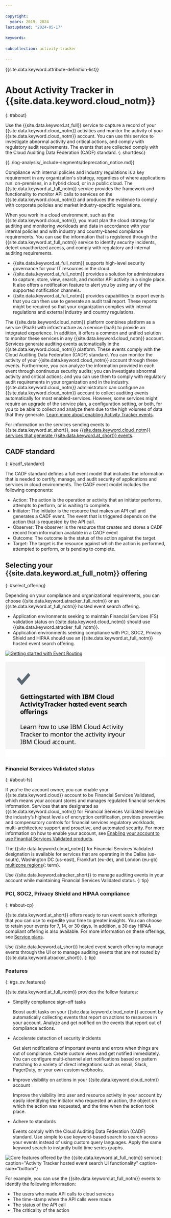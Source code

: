 ```yaml
---

copyright:
  years: 2019, 2024
lastupdated: "2024-05-17"

keywords:

subcollection: activity-tracker

---
```


{{site.data.keyword.attribute-definition-list}}


# About Activity Tracker in {{site.data.keyword.cloud_notm}}
{: #about}

Use the {{site.data.keyword.at_full}} service to capture a record of your {{site.data.keyword.cloud_notm}} activities and monitor the activity of your {{site.data.keyword.cloud_notm}} account. You can use this service to investigate abnormal activity and critical actions, and comply with regulatory audit requirements. The events that are collected comply with the Cloud Auditing Data Federation (CADF) standard.
{: shortdesc}

<!-- Common deprecation statement -->
{{../log-analysis/_include-segments/deprecation_notice.md}}

Compliance with internal policies and industry regulations is a key requirement in any organization's strategy, regardless of where applications run: on-premises, in a hybrid cloud, or in a public cloud. The {{site.data.keyword.at_full_notm}} service provides the framework and functionality to monitor API calls to services on the {{site.data.keyword.cloud_notm}} and produces the evidence to comply with corporate policies and market industry-specific regulations.

When you work in a cloud environment, such as the {{site.data.keyword.cloud_notm}}, you must plan the cloud strategy for auditing and monitoring workloads and data in accordance with your internal policies and with industry and country-based compliance requirements. You can use the information that is registered through the {{site.data.keyword.at_full_notm}} service to identify security incidents, detect unauthorized access, and comply with regulatory and internal auditing requirements.

* {{site.data.keyword.at_full_notm}} supports high-level security governance for your IT resources in the cloud.
* {{site.data.keyword.at_full_notm}} provides a solution for administrators to capture, store, view, search, and monitor API activity in a single place. It also offers a notification feature to alert you by using any of the supported notification channels.
* {{site.data.keyword.at_full_notm}} provides capabilities to export events that you can then use to generate an audit trail report. These reports might be required so that your organization complies with internal regulations and external industry and country regulations.

The {{site.data.keyword.cloud_notm}} platform combines platform as a service (PaaS) with infrastructure as a service (IaaS) to provide an integrated experience. In addition, it offers a common and unified solution to monitor these services in any {{site.data.keyword.cloud_notm}} account. Services generate auditing events automatically in the {{site.data.keyword.cloud_notm}} platform. These events comply with the Cloud Auditing Data Federation (CADF) standard. You can monitor the activity of your {{site.data.keyword.cloud_notm}} account through these events. Furthermore, you can analyze the information provided in each event through continuous security audits; you can investigate abnormal activity and critical actions; and you can use them to comply with regulatory audit requirements in your organization and in the industry. {{site.data.keyword.cloud_notm}} administrators can configure an {{site.data.keyword.cloud_notm}} account to collect auditing events automatically for most enabled-services. However, some services might require an upgrade of the service plan, a configuration setting, or both, for you to be able to collect and analyze them due to the high volumes of data that they generate. [Learn more about enabling Activity Tracker events](/docs/activity-tracker?topic=activity-tracker-events-opt-in).

For information on the services sending events to {{site.data.keyword.at_short}}, see [{{site.data.keyword.cloud_notm}} services that generate {{site.data.keyword.at_short}} events](/docs/activity-tracker?topic=activity-tracker-cloud_service).

## CADF standard
{: #cadf_standard}

The CADF standard defines a full event model that includes the information that is needed to certify, manage, and audit security of applications and services in cloud environments. The CADF event model includes the following components:
-	Action: The action is the operation or activity that an initiator performs, attempts to perform, or is waiting to complete.
-	Initiator: The initiator is the resource that makes an API call and generates a CADF event. The event that is triggered depends on the action that is requested by the API call.
-	Observer: The observer is the resource that creates and stores a CADF record from information available in a CADF event
-	Outcome: The outcome is the status of the action against the target.
-	Target: The target is the resource against which the action is performed, attempted to perform, or is pending to complete.

## Selecting your {{site.data.keyword.at_full_notm}} offering
{: #select_offering}

Depending on your compliance and organizational requirements, you can choose {{site.data.keyword.atracker_full_notm}} or an {{site.data.keyword.at_full_notm}} hosted event search offering.
- Application environments seeking to maintain Financial Services (FS) validation status on {{site.data.keyword.cloud_notm}} should use {{site.data.keyword.atracker_full_notm}}.
- Application environments seeking compliance with PCI, SOC2, Privacy Shield and HIPAA should use an {{site.data.keyword.at_full_notm}} hosted event search offering.

[![Getting started with Event Routing](/images/getting_started_routing.svg)](/docs/atracker?topic=atracker-getting-started) [![Getting started with hosted event and search](/images/getting_started_event.svg)](/docs/activity-tracker?topic=activity-tracker-getting-started)

###  Financial Services Validated status
{: #about-fs}

If you're the account owner, you can enable your {{site.data.keyword.cloud}} account to be Financial Services Validated, which means your account stores and manages regulated financial services information. Services that are designated as {{site.data.keyword.cloud_notm}} for Financial Services Validated leverage the industry’s highest levels of encryption certification, provides preventive and compensatory controls for financial services regulatory workloads, multi-architecture support and proactive, and automated security. For more information on how to enable your account, see [Enabling your account to use Finantial Services Validated products](/docs/account?topic=account-enabling-fs-validated).

The {{site.data.keyword.cloud_notm}} for Financial Services Validated designation is available for services that are operating in the Dallas (us-south), Washington DC (us-east), Frankfurt (eu-de), and London (eu-gb) [multizone regions](#x9774820){: term}.

Use {{site.data.keyword.atracker_short}} to manage auditing events in your account while maintaining Financial Services Validated status.
{: tip}




### PCI, SOC2, Privacy Shield and HIPAA compliance
{: #about-cp}

{{site.data.keyword.at_short}} offers ready to run event search offerings that you can use to expedite your time to greater insights. You can choose to retain your events for 7, 14, or 30 days. In addition, a 30 day HIPAA compliant offering is also available. For more information on these offerings, see [Service plans](/docs/activity-tracker?topic=activity-tracker-service_plan).

Use {{site.data.keyword.at_short}} hosted event search offering to manage events through the UI or to manage auditing events that are not routed by {{site.data.keyword.atracker_short}}.
{: tip}

### Features
{: #gs_ov_features}

{{site.data.keyword.at_full_notm}} provides the follow features:

* Simplify compliance sign-off tasks

    Boost audit tasks on your {{site.data.keyword.cloud_notm}} account by automatically collecting events that report on actions to resources in your account. Analyze and get notified on the events that report out of compliance actions.

* Accelerate detection of security incidents

    Get alert notifications of important events and errors when things are out of compliance. Create custom views and get notified immediately. You can configure multi-channel alert notifications based on pattern matching to a variety of direct integrations such as email, Slack, PagerDuty, or your own custom webhooks.

* Improve visibility on actions in your {{site.data.keyword.cloud_notm}} account

    Improve the visibility into user and resource activity in your account by easily identifying the initiator who requested an action, the object on which the action was requested, and the time when the action took place.

* Adhere to standards

   Events comply with the Cloud Auditing Data Federation (CADF) standard. Use simple to use keyword-based search to search across your events instead of using custom query languages. Apply the same keyword search to instantly build time series graphs.

![Core features offered by the {{site.data.keyword.at_full_notm}} service](images/features.png "Core features offered by the {{site.data.keyword.at_full_notm}} service"){: caption="Activity Tracker hosted event search UI functionality" caption-side="bottom"}

For example, you can use the {{site.data.keyword.at_full_notm}} events to identify the following information:
* The users who made API calls to cloud services
* The time-stamp when the API calls were made
* The status of the API call
* The criticality of the action

